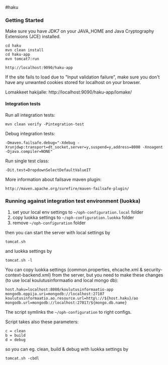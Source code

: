#haku

### Getting Started

Make sure you have JDK7 on your JAVA_HOME and Java Cryptography Extensions (JCE) installed.

    cd haku
    mvn clean install
    cd haku-app
    mvn tomcat7:run

    http://localhost:9090/haku-app

If the site fails to load due to "Input validation failure", make sure you don't have any unwanted cookies stored for localhost on your browser.

Lomakkeet hakijalle: http://localhost:9090/haku-app/lomake/

#### Integration tests

Run all integration tests:

    mvn clean verify -Pintegration-test

Debug integration tests:

    -Dmaven.failsafe.debug="-Xdebug -Xrunjdwp:transport=dt_socket,server=y,suspend=y,address=8000 -Xnoagent -Djava.compiler=NONE"

Run single test class:

    -Dit.test=DropdownSelectDefaultValueIT

More information about failsave maven plugin:

    http://maven.apache.org/surefire/maven-failsafe-plugin/

### Running against integration test environment (luokka)

1. set your local env settings to `~/oph-configuration.local` folder
2. copy luokka settings to `~/oph-configuration.luokka` folder
3. remove `~/oph-configuration` folder

then you can start the server with local settings by

`tomcat.sh`

and luokka settings by

`tomcat.sh -l`

You can copy luokka settings (common.properties, ehcache.xml & security-context-backend.xml) from the server, but you need to make these changes (to use local koulutusinformaatio and local mongo db):

    host.haku=localhost:8080/koulutusinformaatio-app
    mongodb.oppija.uri=mongodb://localhost:27107
    koulutusinformaatio.ao.resource.url=http\://${host.haku}/ao
    mongodb.url=mongodb://localhost:27017/${mongo.db.name}

The script symlinks the `~/oph-configuration` to right configs.

Script takes also these parameters:

    c = clean
    b = build
    d = debug

so you can eg. clean, build & debug with luokka settings by

`tomcat.sh -cbdl`
